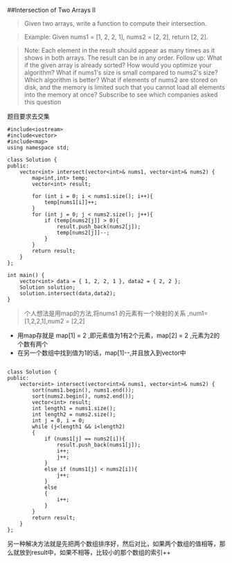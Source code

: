 ##Intersection of Two Arrays II

>Given two arrays, write a function to compute their intersection.

>Example:
Given nums1 = [1, 2, 2, 1], nums2 = [2, 2], return [2, 2].

>Note:
Each element in the result should appear as many times as it shows in both arrays.
The result can be in any order.
Follow up:
What if the given array is already sorted? How would you optimize your algorithm?
What if nums1's size is small compared to nums2's size? Which algorithm is better?
What if elements of nums2 are stored on disk, and the memory is limited such that you cannot load all elements into the memory at once?
Subscribe to see which companies asked this question

题目要求去交集

```
#include<iostream>
#include<vector>
#include<map>
using namespace std;

class Solution {
public:
    vector<int> intersect(vector<int>& nums1, vector<int>& nums2) {
        map<int,int> temp;
        vector<int> result;

        for (int i = 0; i < nums1.size(); i++){
            temp[nums1[i]]++;
        }
        for (int j = 0; j < nums2.size(); j++){
            if (temp[nums2[j]] > 0){
                result.push_back(nums2[j]);
                temp[nums2[j]]--;
            }
        }
        return result;
    }
};

int main() {
    vector<int> data = { 1, 2, 2, 1 }, data2 = { 2, 2 };
    Solution solution;
    solution.intersect(data,data2);
}
```

>个人想法是用map的方法,将nums1 的元素有一个映射的关系 ,num1= [1,2,2,1],num2 = [2,2]

* 用map存就是 map[1] = 2 ,即元素值为1有2个元素，map[2] = 2 ,元素为2的个数有两个
* 在另一个数组中找到值为1的话，map[1]--,并且放入到vector中


```

class Solution {
public:
    vector<int> intersect(vector<int>& nums1, vector<int>& nums2) {
        sort(nums1.begin(), nums1.end());
        sort(nums2.begin(), nums2.end());
        vector<int> result;
        int length1 = nums1.size();
        int length2 = nums2.size();
        int j = 0, i = 0;
        while (j<length1 && i<length2)
        {
            if (nums1[j] == nums2[i]){
                result.push_back(nums1[j]);
                i++;
                j++;
            }
            else if (nums1[j] < nums2[i]){
                j++;
            }
            else
            {
                i++;
            }
        }
        return result;
    }
};
```

另一种解决方法就是先把两个数组排序好，然后对比，如果两个数组的值相等，那么就放到result中，如果不相等，比较小的那个数组的索引++
